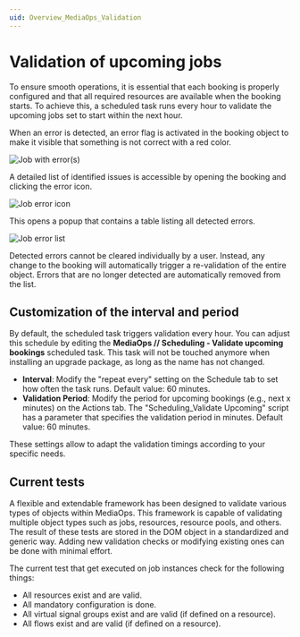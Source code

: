 ```yaml
---
uid: Overview_MediaOps_Validation
---
```


# Validation of upcoming jobs

To ensure smooth operations, it is essential that each booking is properly configured and that all required resources are available when the booking starts. To achieve this, a scheduled task runs every hour to validate the upcoming jobs set to start within the next hour.

When an error is detected, an error flag is activated in the booking object to make it visible that something is not correct with a red color.

![Job with error(s)](~/solutions/images/Scheduling_Validation_Error_Job.png)

A detailed list of identified issues is accessible by opening the booking and clicking the error icon.

![Job error icon](~/solutions/images/Scheduling_Validation_Error_Icon.png)

This opens a popup that contains a table listing all detected errors.

![Job error list](~/solutions/images/Scheduling_Validation_Error_List.png)

Detected errors cannot be cleared individually by a user. Instead, any change to the booking will automatically trigger a re-validation of the entire object. Errors that are no longer detected are automatically removed from the list.

## Customization of the interval and period

By default, the scheduled task triggers validation every hour. You can adjust this schedule by editing the **MediaOps // Scheduling - Validate upcoming bookings** scheduled task. This task will not be touched anymore when installing an upgrade package, as long as the name has not changed.

- **Interval**: Modify the "repeat every" setting on the Schedule tab to set how often the task runs. Default value: 60 minutes.
- **Validation Period**: Modify the period for upcoming bookings (e.g., next x minutes) on the Actions tab. The "Scheduling_Validate Upcoming" script has a parameter that specifies the validation period in minutes. Default value: 60 minutes.

These settings allow to adapt the validation timings according to your specific needs.

## Current tests

A flexible and extendable framework has been designed to validate various types of objects within MediaOps. This framework is capable of validating multiple object types such as jobs, resources, resource pools, and others. The result of these tests are stored in the DOM object in a standardized and generic way. Adding new validation checks or modifying existing ones can be done with minimal effort.

The current test that get executed on job instances check for the following things:

- All resources exist and are valid.
- All mandatory configuration is done.
- All virtual signal groups exist and are valid (if defined on a resource).
- All flows exist and are valid (if defined on a resource).
